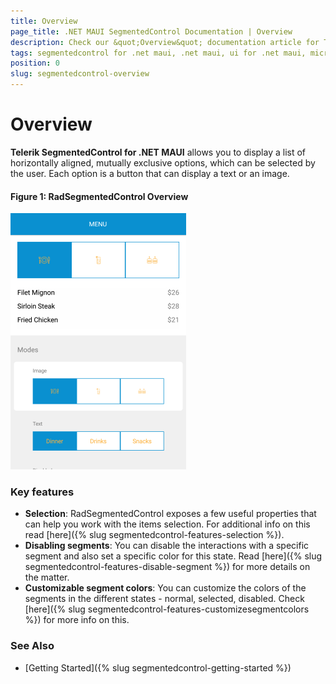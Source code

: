 ```yaml
---
title: Overview
page_title: .NET MAUI SegmentedControl Documentation | Overview
description: Check our &quot;Overview&quot; documentation article for Telerik SegmentedControl for .NET MAUI control.
tags: segmentedcontrol for .net maui, .net maui, ui for .net maui, microsoft .net maui
position: 0
slug: segmentedcontrol-overview
---
```


# Overview

**Telerik SegmentedControl for .NET MAUI** allows you to display a list of horizontally aligned, mutually exclusive options, which can be selected by the user. Each option is a button that can display a text or an image.

#### Figure 1: RadSegmentedControl Overview

![RadSegmentedControl example](images/segmentcontrol-overview-0.png) 

### Key features

* **Selection**: RadSegmentedControl exposes a few useful properties that can help you work with the items selection. For additional info on this read [here]({% slug segmentedcontrol-features-selection %}).
* **Disabling segments**: You can disable the interactions with a specific segment and also set a specific color for this state. Read [here]({% slug segmentedcontrol-features-disable-segment %}) for more details on the matter.
* **Customizable segment colors**: You can customize the colors of the segments in the different states - normal, selected, disabled. Check [here]({% slug segmentedcontrol-features-customizesegmentcolors %}) for more info on this.

### See Also

- [Getting Started]({% slug segmentedcontrol-getting-started %})

